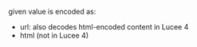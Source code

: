 given value is encoded as:

- url: also decodes html-encoded content in Lucee 4
- html (not in Lucee 4)

